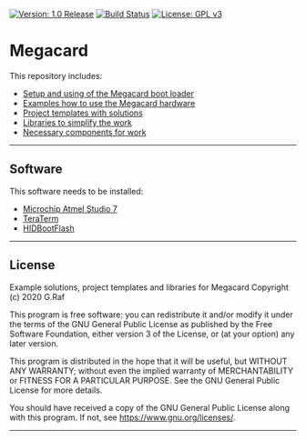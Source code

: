 

[![Version: 1.0 Release](https://img.shields.io/badge/Version-1.0%20Release-green.svg)](https://github.com/ak-app) [![Build Status](https://travis-ci.com/ak-app/megacard.svg?branch=main)](https://travis-ci.com/github/ak-app/megacard) [![License: GPL v3](https://img.shields.io/badge/License-GPL%20v3-blue.svg)](https://www.gnu.org/licenses/gpl-3.0)

# Megacard

This repository includes:

* [Setup and using of the Megacard boot loader](/docs/hid.md)
* [Examples how to use the Megacard hardware](/example/)
* [Project templates with solutions](/project/)
* [Libraries to simplify the work](/library/)
* [Necessary components for work](/equipment.csv)

---

## Software

This software needs to be installed:

* [Microchip Atmel Studio 7](https://www.microchip.com/mplab/avr-support/atmel-studio-7)
* [TeraTerm](https://ttssh2.osdn.jp/index.html.en)
* [HIDBootFlash](http://vusb.wikidot.com/project:hidbootflash)

---

## License

Example solutions, project templates and libraries for Megacard
Copyright (c) 2020 G.Raf

This program is free software: you can redistribute it and/or modify
it under the terms of the GNU General Public License as published by
the Free Software Foundation, either version 3 of the License, or
(at your option) any later version.

This program is distributed in the hope that it will be useful,
but WITHOUT ANY WARRANTY; without even the implied warranty of
MERCHANTABILITY or FITNESS FOR A PARTICULAR PURPOSE.  See the
GNU General Public License for more details.

You should have received a copy of the GNU General Public License
along with this program.  If not, see <https://www.gnu.org/licenses/>.

---